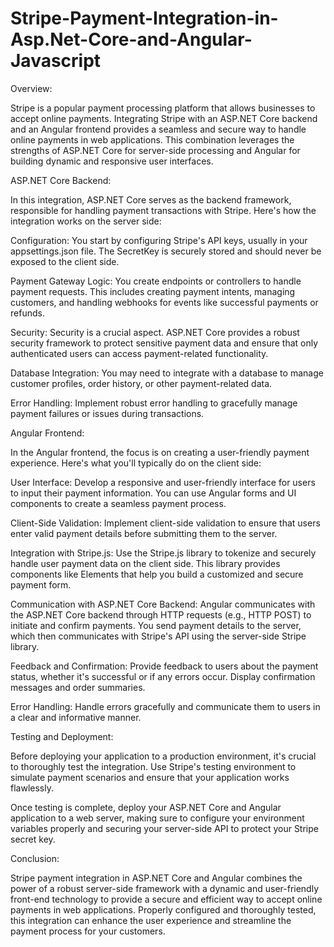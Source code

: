 # Stripe-Payment-Integration-in-Asp.Net-Core-and-Angular-Javascript
Overview:

Stripe is a popular payment processing platform that allows businesses to accept online payments. Integrating Stripe with an ASP.NET Core backend and an Angular frontend provides a seamless and secure way to handle online payments in web applications. This combination leverages the strengths of ASP.NET Core for server-side processing and Angular for building dynamic and responsive user interfaces.

ASP.NET Core Backend:

In this integration, ASP.NET Core serves as the backend framework, responsible for handling payment transactions with Stripe. Here's how the integration works on the server side:

Configuration: You start by configuring Stripe's API keys, usually in your appsettings.json file. The SecretKey is securely stored and should never be exposed to the client side.

Payment Gateway Logic: You create endpoints or controllers to handle payment requests. This includes creating payment intents, managing customers, and handling webhooks for events like successful payments or refunds.

Security: Security is a crucial aspect. ASP.NET Core provides a robust security framework to protect sensitive payment data and ensure that only authenticated users can access payment-related functionality.

Database Integration: You may need to integrate with a database to manage customer profiles, order history, or other payment-related data.

Error Handling: Implement robust error handling to gracefully manage payment failures or issues during transactions.

Angular Frontend:

In the Angular frontend, the focus is on creating a user-friendly payment experience. Here's what you'll typically do on the client side:

User Interface: Develop a responsive and user-friendly interface for users to input their payment information. You can use Angular forms and UI components to create a seamless payment process.

Client-Side Validation: Implement client-side validation to ensure that users enter valid payment details before submitting them to the server.

Integration with Stripe.js: Use the Stripe.js library to tokenize and securely handle user payment data on the client side. This library provides components like Elements that help you build a customized and secure payment form.

Communication with ASP.NET Core Backend: Angular communicates with the ASP.NET Core backend through HTTP requests (e.g., HTTP POST) to initiate and confirm payments. You send payment details to the server, which then communicates with Stripe's API using the server-side Stripe library.

Feedback and Confirmation: Provide feedback to users about the payment status, whether it's successful or if any errors occur. Display confirmation messages and order summaries.

Error Handling: Handle errors gracefully and communicate them to users in a clear and informative manner.

Testing and Deployment:

Before deploying your application to a production environment, it's crucial to thoroughly test the integration. Use Stripe's testing environment to simulate payment scenarios and ensure that your application works flawlessly.

Once testing is complete, deploy your ASP.NET Core and Angular application to a web server, making sure to configure your environment variables properly and securing your server-side API to protect your Stripe secret key.

Conclusion:

Stripe payment integration in ASP.NET Core and Angular combines the power of a robust server-side framework with a dynamic and user-friendly front-end technology to provide a secure and efficient way to accept online payments in web applications. Properly configured and thoroughly tested, this integration can enhance the user experience and streamline the payment process for your customers.
